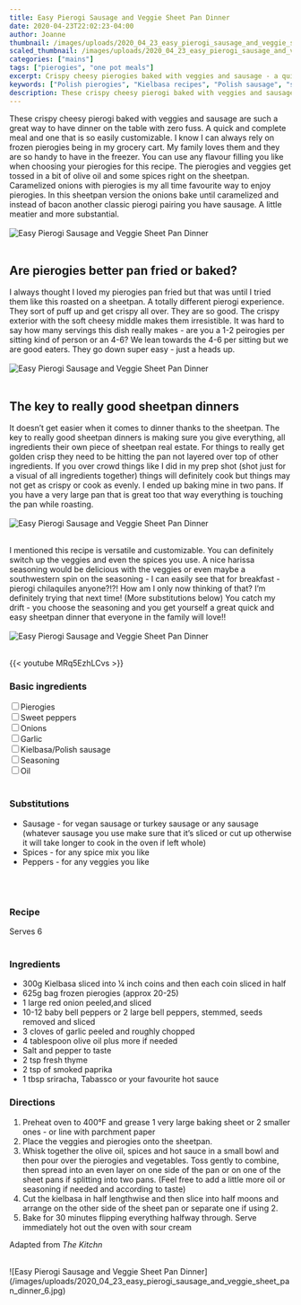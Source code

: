 ```yaml
---
title: Easy Pierogi Sausage and Veggie Sheet Pan Dinner
date: 2020-04-23T22:02:23-04:00
author: Joanne
thumbnail: /images/uploads/2020_04_23_easy_pierogi_sausage_and_veggie_sheet_pan_dinner_1.jpg
scaled_thumbnail: /images/uploads/2020_04_23_easy_pierogi_sausage_and_veggie_sheet_pan_dinner_0.jpg
categories: ["mains"]
tags: ["pierogies", "one pot meals"]
excerpt: Crispy cheesy pierogies baked with veggies and sausage - a quick and complete meal
keywords: ["Polish pierogies", "Kielbasa recipes", "Polish sausage", "sheet pan dinners"]
description: These crispy cheesy pierogi baked with veggies and sausage are such a great way to have dinner on the table with zero fuss
---
```


These crispy cheesy pierogi baked with veggies and sausage are such a great way to have dinner on the table with zero fuss. A quick and complete meal and one that is so easily customizable. I know I can always rely on frozen pierogies being in my grocery cart. My family loves them and they are so handy to have in the freezer. You can use any flavour filling you like when choosing your pierogies for this recipe. The pierogies and veggies get tossed in a bit of olive oil and some spices right on the sheetpan. Caramelized onions with pierogies is my all time favourite way to enjoy pierogies. In this sheetpan version the onions bake until caramelized and instead of bacon another classic pierogi pairing you have sausage. A little meatier and more substantial. 
</br>
</br>
![Easy Pierogi Sausage and Veggie Sheet Pan Dinner](/images/uploads/2020_04_23_easy_pierogi_sausage_and_veggie_sheet_pan_dinner_2.jpg)
</br>
</br>

## Are pierogies better pan fried or baked?
I always thought I loved my pierogies pan fried but that was until I tried them like this roasted on a sheetpan. A totally different pierogi experience. They sort of puff up and get crispy all over. They are so good. The crispy exterior with the soft cheesy middle makes them irresistible. It was hard to say how many servings this dish really makes - are you a 1-2 peirogies per sitting kind of person or an 4-6? We lean towards the 4-6 per sitting but we are good eaters. They go down super easy - just a heads up. 
</br>
</br>
![Easy Pierogi Sausage and Veggie Sheet Pan Dinner](/images/uploads/2020_04_23_easy_pierogi_sausage_and_veggie_sheet_pan_dinner_3.jpg)
</br>
</br>

## The key to really good sheetpan dinners
It doesn’t get easier when it comes to dinner thanks to the sheetpan. The key to really good sheetpan dinners is making sure you give everything, all ingredients their own piece of sheetpan real estate. For things to really get golden crisp they need to be hitting the pan not layered over top of other ingredients. If you over crowd things like I did in my prep shot (shot just for a visual of all ingredients together) things will definitely cook but things may not get as crispy or cook as evenly. I ended up baking mine in two pans. If you have a very large pan that is great too that way everything is touching the pan while roasting. 
</br>
</br>
![Easy Pierogi Sausage and Veggie Sheet Pan Dinner](/images/uploads/2020_04_23_easy_pierogi_sausage_and_veggie_sheet_pan_dinner_4.jpg)
</br>
</br>

I mentioned this recipe is versatile and customizable. You can definitely switch up the veggies and even the spices you use. A nice harissa seasoning would be delicious with the veggies or even maybe a southwestern spin on the seasoning - I can easily see that for breakfast - pierogi chilaquiles anyone?!?! How am I only now thinking of that? I’m definitely trying that next time! (More substitutions below) You catch my drift - you choose the seasoning and you get yourself a great quick and easy sheetpan dinner that everyone in the family will love!! 
</br>
</br>
![Easy Pierogi Sausage and Veggie Sheet Pan Dinner](/images/uploads/2020_04_23_easy_pierogi_sausage_and_veggie_sheet_pan_dinner_5.jpg)
</br>
</br>

{{< youtube MRq5EzhLCvs >}}
</br>

### Basic ingredients
<div>
<div><input type="checkbox" class="ingredients_check" id="Pierogies" ><label for="Pierogies">Pierogies</label></div>
<div><input type="checkbox" class="ingredients_check" id="Sweet peppers " ><label for="Sweet peppers ">Sweet peppers </label></div>
<div><input type="checkbox" class="ingredients_check" id="Onions" ><label for="Onions">Onions</label></div>
<div><input type="checkbox" class="ingredients_check" id="Garlic" ><label for="Garlic">Garlic</label></div>
<div><input type="checkbox" class="ingredients_check" id="Kielbasa" ><label for="Kielbasa">Kielbasa/Polish sausage</label></div>
<div><input type="checkbox" class="ingredients_check" id="Seasoning" ><label for="Seasoning">Seasoning</label></div>
<div><input type="checkbox" class="ingredients_check" id="Oil" ><label for="Oil">Oil</label></div>
</div>
</br>

### Substitutions

* Sausage - for vegan sausage or turkey sausage or any sausage (whatever sausage you use make sure that it’s sliced or cut up otherwise it will take longer to cook in the oven if left whole) 
* Spices - for any spice mix you like 
* Peppers - for any veggies you like 
</br>
</br>

### Recipe
Serves 6
</br>
</br>

### Ingredients 

* <span itemprop="ingredients">300g Kielbasa sliced into &frac14; inch coins and then each coin sliced in half </span>
* <span itemprop="ingredients">625g bag frozen pierogies (approx 20-25) </span>
* <span itemprop="ingredients">1 large red onion peeled,and sliced </span>
* <span itemprop="ingredients">10-12 baby bell peppers or 2 large bell peppers, stemmed, seeds removed and sliced </span>
* <span itemprop="ingredients">3 cloves of garlic peeled and roughly chopped </span>
* <span itemprop="ingredients">4 tablespoon olive oil plus more if needed </span>
* <span itemprop="ingredients">Salt and pepper to taste </span>
* <span itemprop="ingredients">2 tsp fresh thyme </span>
* <span itemprop="ingredients">2 tsp of smoked paprika </span>
* <span itemprop="ingredients">1 tbsp sriracha, Tabassco or your favourite hot sauce</span>

### Directions

1. Preheat oven to 400°F and grease 1 very large baking sheet or 2 smaller ones - or line with parchment paper
1. Place the veggies and pierogies onto the sheetpan. 
1. Whisk together the olive oil, spices and hot sauce in a small bowl and then pour over the pierogies and vegetables. Toss gently to combine, then spread into an even layer on one side of the pan or on one of the sheet pans if splitting into two pans. (Feel free to add a little more oil or seasoning if needed and according to taste) 
1. Cut the kielbasa in half lengthwise and then slice into half moons and arrange on the other side of the sheet pan or separate one if using 2. 
1. Bake for 30 minutes flipping everything halfway through. Serve immediately hot out the oven with sour cream 

Adapted from _The Kitchn_ 

</br>
![Easy Pierogi Sausage and Veggie Sheet Pan Dinner](/images/uploads/2020_04_23_easy_pierogi_sausage_and_veggie_sheet_pan_dinner_6.jpg)